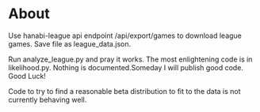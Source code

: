 # About

Use hanabi-league api endpoint /api/export/games to download league games. Save file as league_data.json.

Run analyze_league.py and pray it works. The most enlightening code is in likelihood.py. Nothing is documented.Someday I will publish good code. Good Luck!

Code to try to find a reasonable beta distribution to fit to the data is not currently behaving well. 